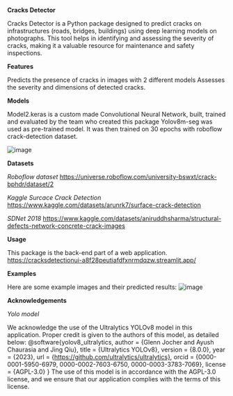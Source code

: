 **Cracks Detector**


Cracks Detector is a Python package designed to predict cracks on infrastructures (roads, bridges, buildings) using deep learning models on photographs.
This tool helps in identifying and assessing the severity of cracks, making it a valuable resource for maintenance and safety inspections.

**Features**

Predicts the presence of cracks in images with 2 different models
Assesses the severity and dimensions of detected cracks.
       

**Models**

Model2.keras is a custom made Convolutional Neural Network, built, trained and evaluated by the team who created this package
Yolov8m-seg was used as pre-trained model. It was then trained on 30 epochs with roboflow crack-detection dataset.
    
![image](https://github.com/user-attachments/assets/64fb217a-3cf4-4a3e-b58f-4a5d34d11065)

**Datasets**

*Roboflow dataset*
https://universe.roboflow.com/university-bswxt/crack-bphdr/dataset/2

*Kaggle Surcace Crack Detection*
https://www.kaggle.com/datasets/arunrk7/surface-crack-detection

*SDNet 2018*
https://www.kaggle.com/datasets/aniruddhsharma/structural-defects-network-concrete-crack-images


**Usage**

This package is the back-end part of a web application.
https://cracksdetectionui-a8f28peutiafdfxnrmdqzw.streamlit.app/
    


**Examples**

Here are some example images and their predicted results:
![image](https://github.com/user-attachments/assets/9c411aeb-6c23-484f-8361-e519b52dd75d)


**Acknowledgements**

*Yolo model*
  
We acknowledge the use of the Ultralytics YOLOv8 model in this application. Proper credit is given to the authors of this model, as detailed below:
@software{yolov8_ultralytics,
author = {Glenn Jocher and Ayush Chaurasia and Jing Qiu},
title = {Ultralytics YOLOv8},
version = {8.0.0},
year = {2023},
url = {https://github.com/ultralytics/ultralytics},
orcid = {0000-0001-5950-6979, 0000-0002-7603-6750, 0000-0003-3783-7069},
license = {AGPL-3.0}
}
The use of this model is in accordance with the AGPL-3.0 license, and we ensure that our application complies with the terms of this license.



